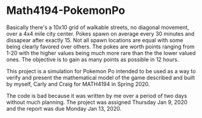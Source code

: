 # Math4194-PokemonPo


Basically there's a 10x10 grid of walkable streets, no diagonal movement, over a 4x4 mile city center. Pokes spawn on average
every 30 minutes and dissapear after exactly 15. Not all spawn locations are equal with some being clearly favored over others.
The pokes are worth points ranging from 1-20 with the higher values being much more rare than the the lower valued ones. 
The objective is to gain as many points as possible in 12 hours.

This project is a simulation for Pokemon Po intended to be used as a way to verify and present the mathematical model of the game
described and built by myself, Carly and Craig for MATH4194 in Spring 2020.

The code is bad because it was written by me over a period of two days without much planning. 
The project was assigned Thursday Jan 9, 2020 and the report was due Monday Jan 13, 2020.
